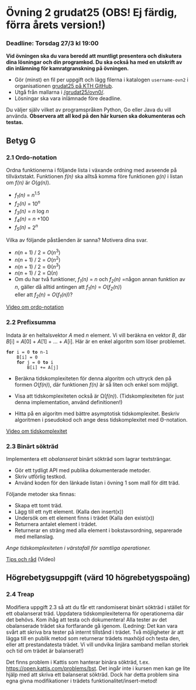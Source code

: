 # Övning 2 grudat25 (OBS! Ej färdig, förra årets version!)
### Deadline: Torsdag 27/3 kl 19:00

**Vid övningen ska du vara beredd att muntligt presentera och diskutera dina lösningar och din programkod. Du ska också ha med en utskrift av din inlämning för kamratgranskning på övningen.**

- Gör (minst) en fil per uppgift och lägg filerna i katalogen <code>username-ovn2</code> i organisationen [grudat25 på KTH GitHub](https://gits-15.sys.kth.se/grudat25).
- Utgå från mallarna i [/grudat25/ovn0/](https://github.com/isakemma/grudat/tree/master/ovn0).
- Lösningar ska vara inlämnade före deadline.

Du väljer själv vilket av programspråken Python, Go eller Java du vill använda.
**Observera att all kod på den här kursen ska dokumenteras och testas.**

## Betyg G

### 2.1 Ordo-notation

Ordna funktionerna i följande lista i växande ordning med
avseende på tillväxtstakt. Funktionen <i>f(n)</i> ska alltså
komma före funktionen <i>g(n)</i> i listan om
<i>f(n)</i> är <i>O</i>(<i>g(n)</i>).

<ul>
<li><i>f<sub>1</sub>(n)</i>&nbsp;=&nbsp;<i>n</i><sup>1.5</sup>
</li>
<li><i>f<sub>2</sub>(n)</i>&nbsp;=&nbsp;10<sup><i>n</i></sup>
</li>
<li><i>f<sub>3</sub>(n)</i>&nbsp;=&nbsp;<i>n</i>&nbsp;log&nbsp;<i>n</i>
</li>
<li><i>f<sub>4</sub>(n)</i>&nbsp;=&nbsp;<i>n</i>&nbsp;+100
</li>
<li><i>f<sub>5</sub>(n)</i>&nbsp;=&nbsp;2<sup><i>n</i></sup>
</li>
</ul>

Vilka av följande påståenden är sanna? Motivera dina svar.

<ul>
<li><i>n</i>(<i>n</i>&nbsp;+&nbsp;1)&nbsp;/&nbsp;2 = <i>O</i>(<i>n</i><sup>3</sup>)</li>
<li><i>n</i>(<i>n</i>&nbsp;+&nbsp;1)&nbsp;/&nbsp;2 = <i>O</i>(<i>n</i><sup>2</sup>)</li>
<li><i>n</i>(<i>n</i>&nbsp;+&nbsp;1)&nbsp;/&nbsp;2 = &Theta;(<i>n</i><sup>3</sup>)</li>
<li><i>n</i>(<i>n</i>&nbsp;+&nbsp;1)&nbsp;/&nbsp;2 = &Omega;(<i>n</i>)</li>
<li>Om du har två funktioner, <i>f<sub>1</sub>(n)</i>&nbsp;=&nbsp;<i>n</i> och <i>f<sub>2</sub>(n)</i>&nbsp;=någon annan funktion av <i>n</i>, gäller då alltid antingen att <i>f<sub>1</sub>(n)</i>&nbsp;=&nbsp;<i>O</i>(<i>f<sub>2</sub>(n)</i>)</li> eller att <i>f<sub>2</sub>(n)</i>&nbsp;=&nbsp;<i>O</i>(<i>f<sub>1</sub>(n)</i>)?</li>
</ul>


[Video om ordo-notation](https://www.youtube.com/watch?v=rZvpB4Ip2_M)

### 2.2 Prefixsumma

Indata är en heltalsvektor <i>A</i> med <i>n</i>&nbsp;element.
Vi vill beräkna en vektor <i>B</i>, där <i>B</i>[i]&nbsp;=
<i>A</i>[0]&nbsp;+&nbsp;<i>A</i>[1]&nbsp;+&nbsp;...&nbsp;+&nbsp;<i>A</i>[i].
Här är en enkel algoritm som löser problemet.

<pre><code><b>for</b> i = 0 <b>to</b> n-1
    B[i] = 0
    <b>for</b> j = 0 <b>to</b> i
        B[i] += A[j]
</code></pre>

- Beräkna tidskomplexiteten för denna algoritm och uttryck den på
  formen&nbsp;<i>O</i>(<i>f(n)</i>), där funktionen&nbsp;<i>f(n)</i>
  är så liten och enkel som möjligt.

- Visa att tidskomplexiteten också är &Omega;(<i>f(n)</i>). (Tidskomplexiteten för just denna implementation, använd definitionen!)

- Hitta på en algoritm med bättre asymptotisk tidskomplexitet.
  Beskriv algoritmen i pseudokod och ange dess
  tidskomplexitet med Θ-notation.
  
[Video om tidskomplexitet](https://www.youtube.com/watch?v=x04gACtJHX0)
  
### 2.3 Binärt sökträd

Implementera ett *obalanserat* binärt sökträd som lagrar textsträngar.

- Gör ett tydligt API med publika dokumenterade metoder.
- Skriv utförlig testkod.
- Använd koden för den länkade listan i övning&nbsp;1 som mall för ditt träd.

Följande metoder ska finnas:

- Skapa ett tomt träd.
- Lägg till ett nytt element. (Kalla den insert(x))
- Undersök om ett element finns i trädet (Kalla den exist(x))
- Returnera antalet element i trädet.
- Returnerar en sträng med alla element i bokstavsordning, separerade med mellanslag.

*Ange tidskomplexiteten i värstafall för samtliga operationer.*


[Tips och råd](https://www.youtube.com/watch?v=NCzRttSCeH4) (Video)

## Högrebetygsuppgift (värd 10 högrebetygspoäng)

### 2.4 Treap

Modifiera uppgift 2.3 så att du får ett randomiserat binärt sökträd i stället för ett obalanserat träd. Uppdatera tidskomplexiteterna för operationerna där det behövs. Kom ihåg att testa och dokumentera! Alla tester av det obalanserade trädet ska fortfarande gå igenom. 
(Ledning: Det kan vara svårt att skriva bra tester på internt tillstånd i trädet. Två möjligheter är att lägga till en publik metod som returnerar trädets maxhöjd och testa den, eller att prestandatesta trädet. Vi vill undvika linjära samband mellan storlek och tid om trädet är balanserat!)

Det finns problem i Kattis som hanterar binära sökträd, t.ex. https://open.kattis.com/problems/bst. Det ingår inte i kursen men kan ge lite hjälp med att skriva ett balanserat sökträd. Dock har detta problem sina egna givna modifikationer i trädets funktionalitet/insert-metod!